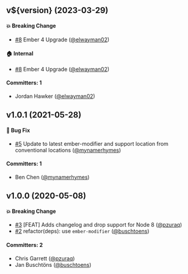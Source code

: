
## v${version} (2023-03-29)

#### :boom: Breaking Change
* [#8](https://github.com/pzuraq/ember-prop-modifier/pull/8) Ember 4 Upgrade ([@elwayman02](https://github.com/elwayman02))

#### :house: Internal
* [#8](https://github.com/pzuraq/ember-prop-modifier/pull/8) Ember 4 Upgrade ([@elwayman02](https://github.com/elwayman02))

#### Committers: 1
- Jordan Hawker ([@elwayman02](https://github.com/elwayman02))


## v1.0.1 (2021-05-28)

#### :bug: Bug Fix
* [#5](https://github.com/pzuraq/ember-prop-modifier/pull/5) Update to latest ember-modifier and support location from conventional locations ([@mynamerhymes](https://github.com/mynamerhymes))

#### Committers: 1
- Ben Chen ([@mynamerhymes](https://github.com/mynamerhymes))

## v1.0.0 (2020-05-08)

#### :boom: Breaking Change
* [#3](https://github.com/pzuraq/ember-prop-modifier/pull/3) [FEAT] Adds changelog and drop support for Node 8 ([@pzuraq](https://github.com/pzuraq))
* [#2](https://github.com/pzuraq/ember-prop-modifier/pull/2) refactor(deps): use `ember-modifier` ([@buschtoens](https://github.com/buschtoens))

#### Committers: 2
- Chris Garrett ([@pzuraq](https://github.com/pzuraq))
- Jan Buschtöns ([@buschtoens](https://github.com/buschtoens))

